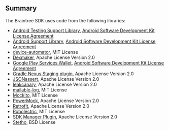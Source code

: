 Summary
-------

The Braintree SDK uses code from the following libraries:

 * [Android Testing Support Library](https://google.github.io/android-testing-support-library/), [Android Software Development Kit License Agreement](http://developer.android.com/sdk/terms.html)
 * [Android Support Library](http://developer.android.com/tools/support-library/index.html), [Android Software Development Kit License Agreement](http://developer.android.com/sdk/terms.html)
 * [device-automator](https://github.com/lkorth/device-automator), MIT License
 * [Dexmaker](https://github.com/crittercism/dexmaker), Apache License Version 2.0
 * [Google Play Services Wallet](https://developers.google.com/android/guides/overview), [Android Software Development Kit License Agreement](http://developer.android.com/sdk/terms.html)
 * [Gradle Nexus Staging plugin](https://github.com/Codearte/gradle-nexus-staging-plugin), Apache License Version 2.0
 * [JSONassert](https://github.com/skyscreamer/JSONassert), Apache License Version 2.0
 * [leakcanary](https://github.com/square/leakcanary), Apache License Version 2.0
 * [mailable-log](https://github.com/lkorth/mailable-log), MIT License
 * [Mockito](https://github.com/mockito/mockito), MIT License
 * [PowerMock](https://github.com/jayway/powermock), Apache License Version 2.0
 * [Retrofit](https://github.com/square/retrofit), Apache License Version 2.0
 * [Robolectric](https://github.com/robolectric/robolectric), MIT License
 * [SDK Manager Plugin](https://github.com/JakeWharton/sdk-manager-plugin), Apache License Version 2.0
 * [Stetho](https://github.com/facebook/stetho), BSD License
